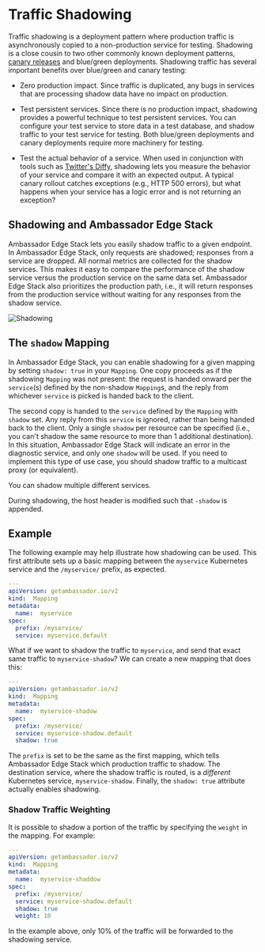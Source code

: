 # Traffic Shadowing

Traffic shadowing is a deployment pattern where production traffic is asynchronously copied to a non-production service for testing. Shadowing is a close cousin to two other commonly known deployment patterns, [canary releases](../canary) and blue/green deployments. Shadowing traffic has several important benefits over blue/green and canary testing:

* Zero production impact. Since traffic is duplicated, any bugs in services that are processing shadow data have no impact on production.

* Test persistent services. Since there is no production impact, shadowing provides a powerful technique to test persistent services. You can configure your test service to store data in a test database, and shadow traffic to your test service for testing. Both blue/green deployments and canary deployments require more machinery for testing.

* Test the actual behavior of a service. When used in conjunction with tools such as [Twitter's Diffy](https://github.com/twitter/diffy), shadowing lets you measure the behavior of your service and compare it with an expected output. A typical canary rollout catches exceptions (e.g., HTTP 500 errors), but what happens when your service has a logic error and is not returning an exception?

## Shadowing and Ambassador Edge Stack

Ambassador Edge Stack lets you easily shadow traffic to a given endpoint. In Ambassador Edge Stack, only requests are shadowed; responses from a service are dropped. All normal metrics are collected for the shadow services. This makes it easy to compare the performance of the shadow service versus the production service on the same data set. Ambassador Edge Stack also prioritizes the production path, i.e., it will return responses from the production service without waiting for any responses from the shadow service.

![Shadowing](../../doc-images/shadowing.png)

## The `shadow` Mapping

In Ambassador Edge Stack, you can enable shadowing for a given mapping by setting `shadow: true` in your `Mapping`. One copy proceeds as if the shadowing `Mapping` was not present: the request is handed onward per the `service`(s) defined by the non-shadow `Mapping`s, and the reply from whichever `service` is picked is handed back to the client.

The second copy is handed to the `service` defined by the `Mapping` with `shadow` set. Any reply from this `service` is ignored, rather than being handed back to the client. Only a single `shadow` per resource can be specified (i.e., you can't shadow the same resource to more than 1 additional destination). In this situation, Ambassador  Edge Stack will indicate an error in the diagnostic service, and only one `shadow` will be used. If you need to implement this type of use case, you should shadow traffic to a multicast proxy (or equivalent).

You can shadow multiple different services.

During shadowing, the host header is modified such that `-shadow` is appended.

## Example

The following example may help illustrate how shadowing can be used. This first attribute sets up a basic mapping between the `myservice` Kubernetes service and the `/myservice/` prefix, as expected.

```yaml
---
apiVersion: getambassador.io/v2
kind:  Mapping
metadata:
  name:  myservice
spec:
  prefix: /myservice/
  service: myservice.default
```

What if we want to shadow the traffic to `myservice`, and send that exact same traffic to `myservice-shadow`? We can create a new mapping that does this:

```yaml
---
apiVersion: getambassador.io/v2
kind:  Mapping
metadata:
  name:  myservice-shadow
spec:
  prefix: /myservice/
  service: myservice-shadow.default
  shadow: true
```

The `prefix` is set to be the same as the first mapping, which tells Ambassador Edge Stack which production traffic to shadow. The destination service, where the shadow traffic is routed, is a *different* Kubernetes service, `myservice-shadow`. Finally, the `shadow: true` attribute actually enables shadowing.

### Shadow Traffic Weighting

It is possible to shadow a portion of the traffic by specifying the `weight` in the mapping. For example:

```yaml
---
apiVersion: getambassador.io/v2
kind:  Mapping
metadata:
  name:  myservice-shaddow
spec:
  prefix: /myservice/
  service: myservice-shadow.default
  shadow: true
  weight: 10
```

In the example above, only 10% of the traffic will be forwarded to the shadowing service.
